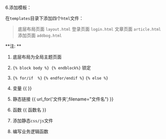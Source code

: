 6.添加模板：

在`templates`目录下添加四个`html`文件：

> 底层布局页面 `layout.html`
> 登录页面 `login.html` 
> 文章页面 `article.html`
> 添加页面 `addbog.html`

**注: **
1. 底层布局为全局主题页面
2. `{% block body %} {% endblock%}` 锁定
3. `{% for/if  %}` `{% endfor/endif %}` `{% else %}`
4. 变量 {{ }}
5. 静态链接 {{ url_for('文件夹',filename="文件名") }}
6. 函数 {{ 函数名 }}


7. 添加静态`css/js`文件





8. 编写业务逻辑函数